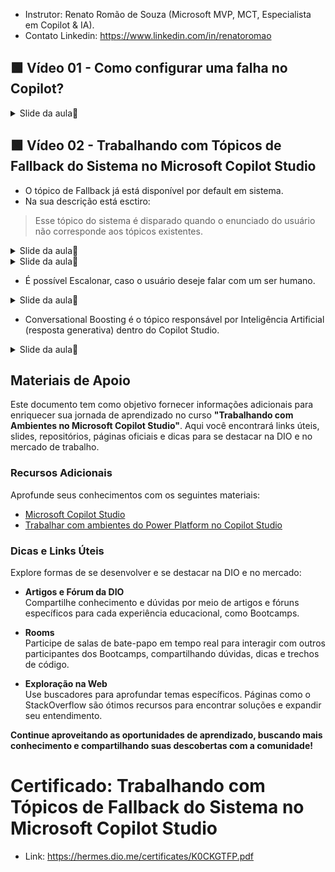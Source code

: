 - Instrutor: Renato Romão de Souza (Microsoft MVP, MCT, Especialista em Copilot & IA).
- Contato Linkedin: https://www.linkedin.com/in/renatoromao

## 🟩 Vídeo 01 - Como configurar uma falha no Copilot?

<details>
<summary> Slide da aula🔻</summary>
<p align="center">
    <img src="images/image.png" alt="" width="840">
</p>
</details>

## 🟩 Vídeo 02 - Trabalhando com Tópicos de Fallback do Sistema no Microsoft Copilot Studio

- O tópico de Fallback já está disponível por default em sistema.
- Na sua descrição está esctiro:

> Esse tópico do sistema é disparado quando o enunciado do usuário não corresponde aos tópicos existentes.

<details>
<summary> Slide da aula🔻</summary>
<p align="center">
    <img src="images/image-3.png" alt="" width="840">
</p>
</details>

<details>
<summary> Slide da aula🔻</summary>
<p align="center">
    <img src="images/image-4.png" alt="" width="840">
</p>
</details>

- É possível Escalonar, caso o usuário deseje falar com um ser humano.

<details>
<summary> Slide da aula🔻</summary>
<p align="center">
    <img src="images/image-5.png" alt="" width="840">
</p>
</details>

- Conversational Boosting é o tópico responsável por Inteligência Artificial (resposta generativa) dentro do Copilot Studio.

<details>
<summary> Slide da aula🔻</summary>
<p align="center">
    <img src="images/image-6.png" alt="" width="840">
</p>
</details>

## Materiais de Apoio

Este documento tem como objetivo fornecer informações adicionais para enriquecer sua jornada de aprendizado no curso **"Trabalhando com Ambientes no Microsoft Copilot Studio"**. Aqui você encontrará links úteis, slides, repositórios, páginas oficiais e dicas para se destacar na DIO e no mercado de trabalho.

### Recursos Adicionais

Aprofunde seus conhecimentos com os seguintes materiais:

- [Microsoft Copilot Studio](https://www.microsoft.com/pt-br/microsoft-copilot/microsoft-copilot-studio)
- [Trabalhar com ambientes do Power Platform no Copilot Studio](https://learn.microsoft.com/pt-br/microsoft-copilot-studio/environments-first-run-experience)

### Dicas e Links Úteis

Explore formas de se desenvolver e se destacar na DIO e no mercado:

- **Artigos e Fórum da DIO**  
  Compartilhe conhecimento e dúvidas por meio de artigos e fóruns específicos para cada experiência educacional, como Bootcamps.

- **Rooms**  
  Participe de salas de bate-papo em tempo real para interagir com outros participantes dos Bootcamps, compartilhando dúvidas, dicas e trechos de código.

- **Exploração na Web**  
  Use buscadores para aprofundar temas específicos. Páginas como o StackOverflow são ótimos recursos para encontrar soluções e expandir seu entendimento.

**Continue aproveitando as oportunidades de aprendizado, buscando mais conhecimento e compartilhando suas descobertas com a comunidade!**

# Certificado: Trabalhando com Tópicos de Fallback do Sistema no Microsoft Copilot Studio

- Link: https://hermes.dio.me/certificates/K0CKGTFP.pdf